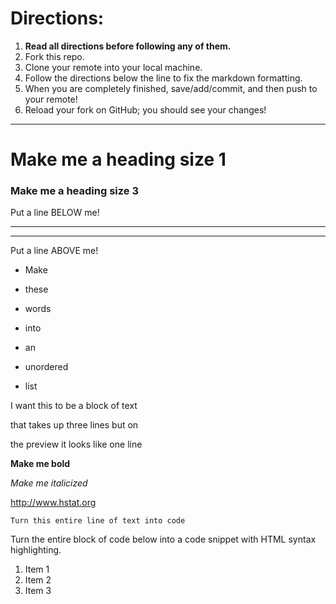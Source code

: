 # Directions:
1. **Read all directions before following any of them.**
2. Fork this repo.
2. Clone your remote into your local machine.
3. Follow the directions below the line to fix the markdown formatting.
4. When you are completely finished, save/add/commit, and then push to your remote!
5. Reload your fork on GitHub; you should see your changes!

---

# Make me a heading size 1
### Make me a heading size 3

Put a line BELOW me!
____________

***
Put a line ABOVE me!

* Make

* these

* words

* into

* an

* unordered

* list

I want this to be a block of text

that takes up three lines but on

the preview it looks like one line


**Make me bold**

_Make me italicized_

http://www.hstat.org

`Turn this entire line of text into code`

Turn the entire block of code below into a code snippet with HTML syntax highlighting.

<ol>
    <li>Item 1</li>
    <li>Item 2</li>
    <li>Item 3</li>
</ol>
